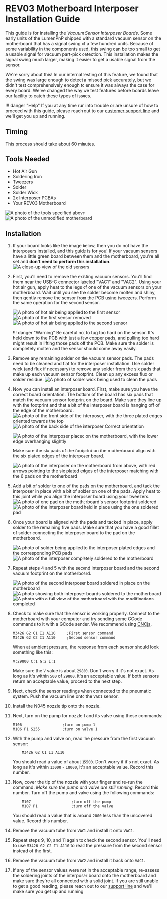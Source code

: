 <!-- markdownlint-disable-file MD031-->
# REV03 Motherboard Interposer Installation Guide

This guide is for installing the *Vacuum Sensor Interposer Boards*. Some early units of the LumenPnP shipped with a standard vacuum sensor on the motherboard that has a signal swing of a few hundred units. Because of some variability in the components used, this swing can be too small to get a usable signal for vacuum part-pick detection. This installation makes the signal swing much larger, making it easier to get a usable signal from the sensor.

We're sorry about this! In our internal testing of this feature, we found that the swing was large enough to detect a missed pick accurately, but we didn't test comprehensively enough to ensure it was always the case for every board. We've changed the way we test features before boards leave our facility to catch these types of issues.

!!! danger "Help"
        If you at any time run into trouble or are unsure of how to proceed with this guide, please reach out to our [customer support line](https://opulo.io/pages/contact-support) and we'll get you up and running.

## Timing

This process should take about 60 minutes.

## Tools Needed

* Hot Air Gun
* Soldering Iron
* Tweezers
* Solder
* Solder Wick
* 2x Interposer PCBAs
* Your REV03 Motherboard

![A photo of the tools specified above](images/1-tools-required.jpg)
![A photo of the unmodified motherboard](images/2-unmodified-mobo.jpg)

## Installation

1. If your board looks like the image below, then you do not have the interposers installed, and this guide is for you! If your vacuum sensors have a little green board between them and the motherboard, you're all set and **don't need to perform this installation**.
   ![A close-up view of the old sensors](images/3-old-sensor-close-up.jpg)

2. First, you'll need to remove the existing vacuum sensors. You'll find them near the USB-C connector labeled "VAC1" and "VAC2". Using your hot air gun, apply heat to the legs of one of the vacuum sensors on your motherboard. Wait until you see the solder become molten and shiny, then gently remove the sensor from the PCB using tweezers. Perform the same operation for the second sensor.

    ![A photo of hot air being applied to the first sensor](images/4-applying-heat.jpg)
    ![A photo of the first sensor removed](images/5-first-sensor-removed.jpg)
    ![A photo of hot air being applied to the second sensor](images/6-applying-heat-second-sensor.jpg)

    !!! danger "Warning"
            Be careful not to tug too hard on the sensor. It's held down to the PCB with just a few copper pads, and pulling too hard might result in lifting those pads off the PCB. Make sure the solder is completely molten and the sensor should come away easily.

3. Remove any remaining solder on the vacuum sensor pads. The pads need to be cleaned and flat for the interposer installation. Use solder wick (and flux if necessary) to remove any solder from the six pads that make up each vacuum sensor footprint. Clean up any excess flux or solder residue.
    ![A photo of solder wick being used to clean the pads](images/7-cleaning-pads.jpg)

4. Now you can install an interposer board. First, make sure you have the correct board orientation. The bottom of the board has six pads that match the vacuum sensor footprint on the board. Make sure they line up with the footprint and that a bit of the interposer board is hanging off of the edge of the motherboard.
    ![A photo of the front side of the interposer, with the three plated edges oriented towards the top](images/8-interposer-front.jpg)
    ![A photo of the back side of the interposer](images/9-interposer-back.jpg)
    Correct orientation

    ![A photo of the interposer placed on the motherboard, with the lower edge overhanging slightly](images/10-interposer-placed.jpg)

    Make sure the six pads of the footprint on the motherboard align with the six plated edges of the interposer board.

    ![A photo of the interposer on the motherboard from above, with red arrows pointing to the six plated edges of the interposer matching with the 6 pads on the motherboard](images/11-interposer-connections.jpg)

5. Add a bit of solder to one of the pads on the motherboard, and tack the interposer in place with a bit of solder on one of the pads. Apply heat to this joint while you align the interposer board using your tweezers.
    ![A photo of one pad on the motherboard's sensor footprint soldered](images/12-solder-one-pad.jpg)
    ![A photo of the interposer board held in place using the one soldered pad](images/13-tack-interposer.jpg)

6. Once your board is aligned with the pads and tacked in place, apply solder to the remaining five pads. Make sure that you have a good fillet of solder connecting the interposer board to the pad on the motherboard.

    ![A photo of solder being applied to the interposer plated edges and the corresponding PCB pads](images/14-soldering-interposer.jpg)
    ![A photo of the interposer completely soldered to the motherboard](images/15-interposer-soldered.jpg)

7. Repeat steps 4 and 5 with the second interposer board and the second vacuum footprint on the motherboard.

    ![A photo of the second interposer board soldered in place on the motherboard](16-second-interposer-soldered.jpg)
    ![A photo showing both interposer boards soldered to the motherboard](17-both-interposers-soldered.jpg)
    ![A photo with a full view of the motherboard with the modifications completed](18-completed-motherboard.jpg)

8. Check to make sure that the sensor is working properly. Connect to the motherboard with your computer and try sending some GCode commands to it with a GCode sender. We recommend using [CNCjs](https://cnc.js.org/).
    ```gcode
    M3426 G2 C1 I1 A110     ;First sensor command
    M3426 G2 C2 I1 A110     ;Second sensor command
    ```
    When at ambient pressure, the response from each sensor should look something like this:
    ```gcode
    V:29800 C:1 G:2 I:1
    ```
    Make sure the `V` value is about `29800`. Don't worry if it's not exact. As long as it's within `500` of `29800`, it's an acceptable value. If both sensors return an acceptable value, proceed to the next step.

9. Next, check the sensor readings when connected to the pneumatic system. Push the vacuum line onto the `VAC1` sensor.
10. Install the N045 nozzle tip onto the nozzle.
11. Next, turn on the pump for nozzle 1 and its valve using these commands:
    ```gcode
    M106                  ;turn on pump 1
    M106 P1 S255          ;turn on valve 1
    ```

12. With the pump and valve on, read the pressure from the first vacuum sensor:
    ```gcode
        M3426 G2 C1 I1 A110
    ```

    You should read a value of about `15500`. Don't worry if it's not exact. As long as it's within `13000` - `18000`, it's an acceptable value. Record this number.

13. Now, cover the tip of the nozzle with your finger and re-run the command. *Make sure the pump and valve are still running.* Record this number. Turn off the pump and valve using the following commands:
    ```gcode
        M107                  ;turn off the pump
        M107 P1               ;turn off the valve
    ```

    You should read a value that is around `2000` less than the uncovered value. Record this number.

14. Remove the vacuum tube from `VAC1` and install it onto `VAC2`.
15. Repeat steps 9, 10, and 11 again to check the second sensor. You'll need to use `M3426 G2 C2 I1 A110` to read the pressure from the second sensor instead of the first.
16. Remove the vacuum tube from `VAC2` and install it back onto `VAC1`.
17. If any of the sensor values were not in the acceptable range, re-assess the soldering joints of the interposer board onto the motherboard and make sure they're all connected with a solid joint. If you are still unable to get a good reading, please reach out to our [support line](https://opulo.io/pages/contact-support) and we'll make sure you get up and running.

